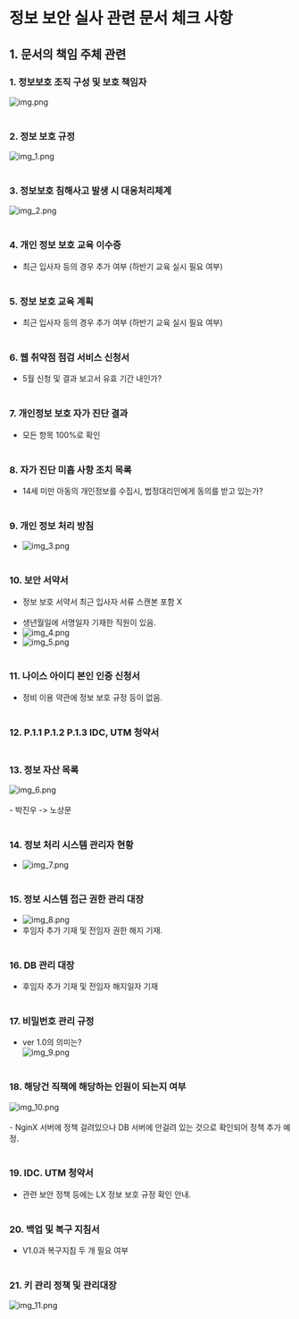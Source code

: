 # 정보 보안 실사 관련 문서 체크 사항

## 1. 문서의 책임 주체 관련
 ### 1. 정보보호 조직 구성 및 보호 책임자
  ![img.png](img.png)<br><br>
### 2. 정보 보호 규정
  ![img_1.png](img_1.png)<br><br>
### 3. 정보보호 침해사고 발생 시 대응처리체계
  ![img_2.png](img_2.png)<br><br>
### 4. 개인 정보 보호 교육 이수증
  - 최근 입사자 등의 경우 추가 여부 (하반기 교육 실시 필요 여부)<br><br>
### 5. 정보 보호 교육 계획
  - 최근 입사자 등의 경우 추가 여부 (하반기 교육 실시 필요 여부)<br><br>
### 6. 웹 취약점 점검 서비스 신청서
  - 5월 신청 및 결과 보고서 유효 기간 내인가?<br><br>
### 7. 개인정보 보호 자가 진단 결과
  - 모든 항목 100%로 확인<br><br>
### 8. 자가 진단 미흡 사항 조치 목록
  - 14세 미만 아동의 개인정보를 수집시, 법정대리인에게 동의를 받고 있는가?<br><br>
### 9. 개인 정보 처리 방침
  - ![img_3.png](img_3.png)<br><br>
### 10. 보안 서약서
  - 정보 보호 서약서 최근 입사자 서류 스캔본 포함 X<br><br>
  - 생년월일에 서명일자 기재한 직원이 있음.
  - ![img_4.png](img_4.png)
  - ![img_5.png](img_5.png)<br><br>
### 11. 나이스 아이디 본인 인증 신청서
   - 정비 이용 약관에 정보 보호 규정 등이 없음.<br><br>
### 12. P.1.1 P.1.2 P.1.3 IDC, UTM 청약서<br><br>
### 13. 정보 자산 목록
![img_6.png](img_6.png)<br><br>
     - 박진우 -> 노상문<br><br>
### 14. 정보 처리 시스템 관리자 현황
  - ![img_7.png](img_7.png)<br><br>
### 15. 정보 시스템 접근 권한 관리 대장
  - ![img_8.png](img_8.png)
  - 후임자 추가 기재 및 전임자 권한 해지 기재.<br><br>
### 16. DB 관리 대장
   - 후임자 추가 기재 및 전임자 해지일자 기재<br><br>

### 17. 비밀번호 관리 규정
   - ver 1.0의 의미는?<br>
   ![img_9.png](img_9.png)<br><br>

### 18. 해당건 직책에 해당하는 인원이 되는지 여부 <br> 
   ![img_10.png](img_10.png)<br><br>
       - NginX 서버에 정책 걸려있으나 DB 서버에 안걸려 있는 것으로 확인되어 정책 추가 예정.<br><br>
### 19. IDC. UTM 청약서
   - 관련 보안 정책 등에는 LX 정보 보호 규정 확인 안내.<br><br>
### 20. 백업 및 복구 지침서 
   - V1.0과 복구지침 두 개 필요 여부 <br><br>
###  21. 키 관리 정책 및 관리대장
   ![img_11.png](img_11.png)

